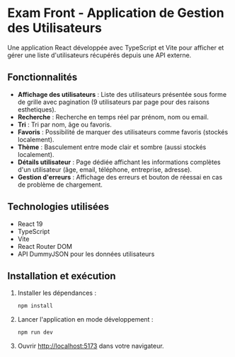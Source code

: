 # Exam Front - Application de Gestion des Utilisateurs

Une application React développée avec TypeScript et Vite pour afficher et gérer une liste d'utilisateurs récupérés depuis une API externe.

## Fonctionnalités

- **Affichage des utilisateurs** : Liste des utilisateurs présentée sous forme de grille avec pagination (9 utilisateurs par page pour des raisons esthetiques).
- **Recherche** : Recherche en temps réel par prénom, nom ou email.
- **Tri** : Tri par nom, âge ou favoris.
- **Favoris** : Possibilité de marquer des utilisateurs comme favoris (stockés localement).
- **Thème** : Basculement entre mode clair et sombre (aussi stockés localement).
- **Détails utilisateur** : Page dédiée affichant les informations complètes d'un utilisateur (âge, email, téléphone, entreprise, adresse).
- **Gestion d'erreurs** : Affichage des erreurs et bouton de réessai en cas de problème de chargement.

## Technologies utilisées
- React 19
- TypeScript
- Vite
- React Router DOM
- API DummyJSON pour les données utilisateurs

## Installation et exécution

1. Installer les dépendances :
   ```bash
   npm install
   ```

2. Lancer l'application en mode développement :
   ```bash
   npm run dev
   ```

3. Ouvrir [http://localhost:5173](http://localhost:5173) dans votre navigateur.
